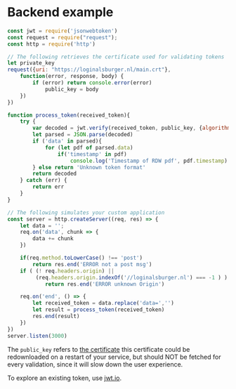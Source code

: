 # Backend example

```javascript
const jwt = require('jsonwebtoken')
const request = require("request");
const http = require('http')

// The following retrieves the certificate used for validating tokens
let private_key
request({uri: "https://loginalsburger.nl/main.crt"}, 
	function(error, response, body) {
		if (error) return console.error(error)
    		public_key = body
	})
})

function process_token(received_token){
	try {
		var decoded = jwt.verify(received_token, public_key, {algorithm: 'RS256'})
		let parsed = JSON.parse(decoded)
		if ('data' in parsed){
			for (let pdf of parsed.data)
				if('timestamp' in pdf)
					console.log('Timestamp of RDW pdf', pdf.timestamp)
		} else return 'Unknown token format'
		return decoded
	} catch (err) {
		return err
	}
}

// The following simulates your custom application
const server = http.createServer((req, res) => {
	let data = '';
    req.on('data', chunk => {
        data += chunk
    })

	if(req.method.toLowerCase() !== 'post')
	    return res.end('ERROR not a post msg')
	if ( (! req.headers.origin) ||
	     (req.headers.origin.indexOf('//loginalsburger.nl') === -1 ) ) 
	        return res.end('ERROR unknown Origin')

    req.on('end', () => {
    	let received_token = data.replace('data=','')
    	let result = process_token(received_token)
        res.end(result)
    })
})
server.listen(3000)

```

The `public_key` refers to
[the certificate](https://loginalsburger.nl/main.crt)
this certificate could be redownloaded on a restart of your service,
but should NOT be fetched for every validation,
since it will slow down the user experience.

To explore an existing token, use
[jwt.io](https://jwt.io).


